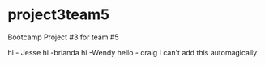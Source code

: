 # project3team5
Bootcamp Project #3 for team #5

hi - Jesse
hi -brianda
hi -Wendy
hello - craig
I can't add this automagically
